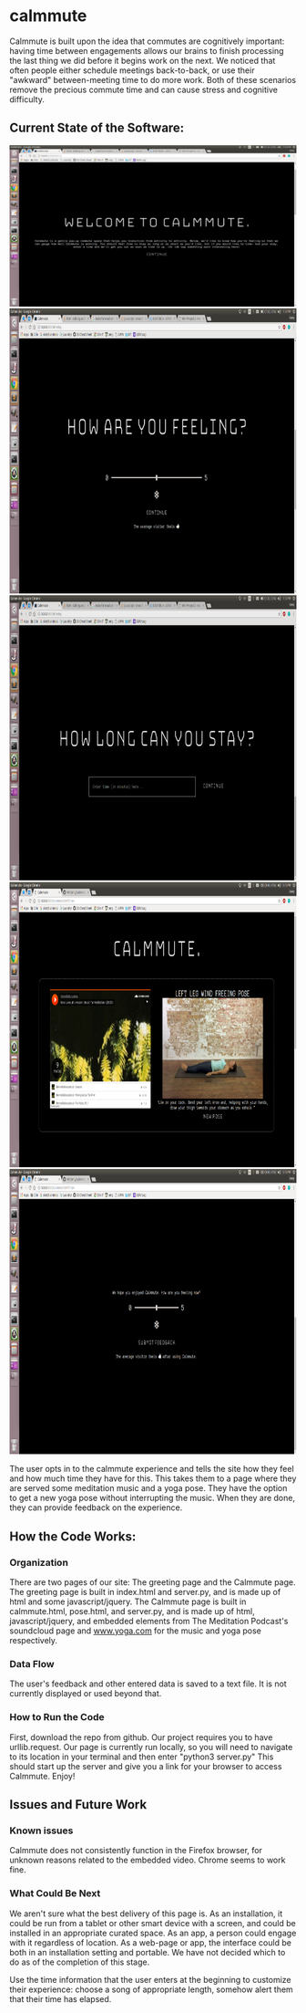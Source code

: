 # calmmute
Calmmute is built upon the idea that commutes are cognitively important: having time between engagements allows our brains to finish processing the last thing we did before it begins work on the next. We noticed that often people either schedule meetings back-to-back, or use their "awkward" between-meeting time to do more work. Both of these scenarios remove the precious commute time and can cause stress and cognitive difficulty.

## Current State of the Software:
![Homepage](https://github.com/YehEmily/calmmute/blob/master/screenshots/1)
<img src="https://github.com/YehEmily/calmmute/blob/master/screenshots/2" height="500"/>
<img src="https://github.com/YehEmily/calmmute/blob/master/screenshots/3" height="500"/>
<img src="https://github.com/YehEmily/calmmute/blob/master/screenshots/4" height="500"/>
<img src="https://github.com/YehEmily/calmmute/blob/master/screenshots/5.png" height="500"/>


The user opts in to the calmmute experience and tells the site how they feel and how much time they have for this. This takes them to a page where they are served some meditation music and a yoga pose. They have the option to get a new yoga pose without interrupting the music. When they are done, they can provide feedback on the experience.

## How the Code Works:
### Organization
There are two pages of our site: The greeting page and the Calmmute page. The greeting page is built in index.html and server.py, and is made up of html and some javascript/jquery. The Calmmute page is built in calmmute.html, pose.html, and server.py, and is made up of html, javascript/jquery, and embedded elements from The Meditation Podcast's soundcloud page and www.yoga.com for the music and yoga pose respectively. 

### Data Flow
The user's feedback and other entered data is saved to a text file. It is not currently displayed or used beyond that. 

### How to Run the Code
First, download the repo from github. Our project requires you to have urllib.request. Our page is currently run locally, so you will need to navigate to its location in your terminal and then enter "python3 server.py" This should start up the server and give you a link for your browser to access Calmmute. Enjoy!

## Issues and Future Work
### Known issues
Calmmute does not consistently function in the Firefox browser, for unknown reasons related to the embedded video. Chrome seems to work fine.
### What Could Be Next
We aren't sure what the best delivery of this page is. As an installation, it could be run from a tablet or other smart device with a screen, and could be installed in an appropriate curated space. As an app, a person could engage with it regardless of location. As a web-page or app, the interface could be both in an installation setting and portable. We have not decided which to do as of the completion of this stage. 

Use the time information that the user enters at the beginning to customize their experience: choose a song of appropriate length, somehow alert them that their time has elapsed. 

